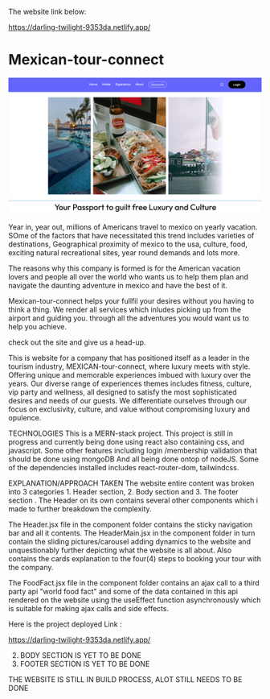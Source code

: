 The website link below: 

https://darling-twilight-9353da.netlify.app/
# Mexican-tour-connect
![images](https://github.com/Festus-Okafor/mexican-tour-connect.github.io/blob/main/public/images/screnshot1.png)




Year in, year out, millions of Americans travel to mexico on yearly vacation.  SOme of the factors that have necessitated this trend includes varieties of destinations, Geographical proximity of mexico to the usa, culture, food, exciting natural recreational sites, year round demands and lots more.

The reasons why this company is formed is for the American vacation lovers  and people all over the world who wants us to help them plan and  navigate the daunting adventure  in mexico and have the best of it. 

Mexican-tour-connect helps your fullfil your desires without you having to think a thing. We render all services which inludes picking up from the airport and guiding you. through all the adventures you would want us to help you achieve. 

check out the site and give us a head-up.

This is website for a company that has positioned  itself as a leader in the tourism industry, MEXICAN-tour-connect, where luxury meets with style. Offering unique and memorable experiences imbued with luxury over the years. Our diverse range of experiences themes includes fitness, culture, vip party and wellness, all designed to satisfy the most sophisticated desires and needs of our guests. We differentiate ourselves through our focus on exclusivity, culture, and value without compromising luxury and opulence.

TECHNOLOGIES
This is a MERN-stack project. This project is still in progress and currently being done using react also containing css, and javascript.
Some other features including login /membership validation that should be done using mongoDB And all being done ontop of nodeJS.
Some of the dependencies installed includes react-router-dom, tailwindcss.


EXPLANATION/APPROACH TAKEN
The website entire content was broken into 3 categories 1. Header section, 2. Body section and 3. The footer section . The Header on its own contains several other components which i made to further breakdown the complexity.

The Header.jsx file in the component folder contains the sticky navigation bar and all it contents.
The HeaderMain.jsx in the component folder in turn contain the sliding pictures/carousel adding dynamics to the website and unquestionably further depicting what the website is all about. Also contains the cards explanation to the four(4) steps to booking your tour with the company.


The FoodFact.jsx file in the component folder contains an ajax call to a third party api  "world food fact" and some of the data contained in this api rendered on the website using the useEffect function asynchronously which is suitable for making ajax calls and side effects.



Here is the project deployed Link :

https://darling-twilight-9353da.netlify.app/

 2. BODY SECTION IS YET TO BE DONE
 3. FOOTER SECTION IS YET TO BE DONE


 THE WEBSITE IS STILL IN BUILD PROCESS, ALOT STILL NEEDS TO BE DONE


